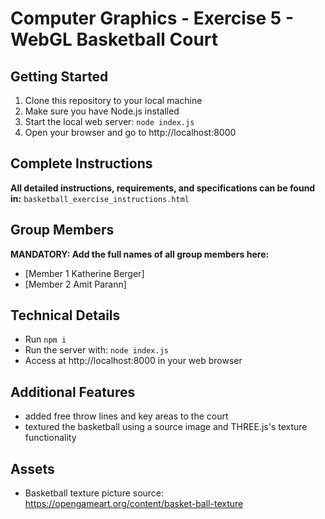 # Computer Graphics - Exercise 5 - WebGL Basketball Court

## Getting Started
1. Clone this repository to your local machine
2. Make sure you have Node.js installed
3. Start the local web server: `node index.js`
4. Open your browser and go to http://localhost:8000

## Complete Instructions
**All detailed instructions, requirements, and specifications can be found in:**
`basketball_exercise_instructions.html`

## Group Members
**MANDATORY: Add the full names of all group members here:**
- [Member 1 Katherine Berger]
- [Member 2 Amit Parann]

## Technical Details
- Run `npm i`
- Run the server with: `node index.js`
- Access at http://localhost:8000 in your web browser

## Additional Features
- added free throw lines and key areas to the court
- textured the basketball using a source image and THREE.js's texture functionality

## Assets
- Basketball texture picture source: https://opengameart.org/content/basket-ball-texture
